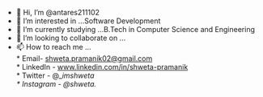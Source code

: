 - 👋 Hi, I’m @antares211102
- 👀 I’m interested in ...Software Development
- 🌱 I’m currently studying ...B.Tech in Computer Science and Engineering
- 💞️ I’m looking to collaborate on ...
- 📫 How to reach me ... <br>
                         * Email- shweta.pramanik02@gmail.com <br>
                         * LinkedIn - www.linkedin.com/in/shweta-pramanik <br>
                         * Twitter - @__imshweta   <br>
                         * Instagram - @shweta._  <br>

<!---
antares211102/antares211102 is a ✨ special ✨ repository because its `README.md` (this file) appears on your GitHub profile.
You can click the Preview link to take a look at your changes.
--->
